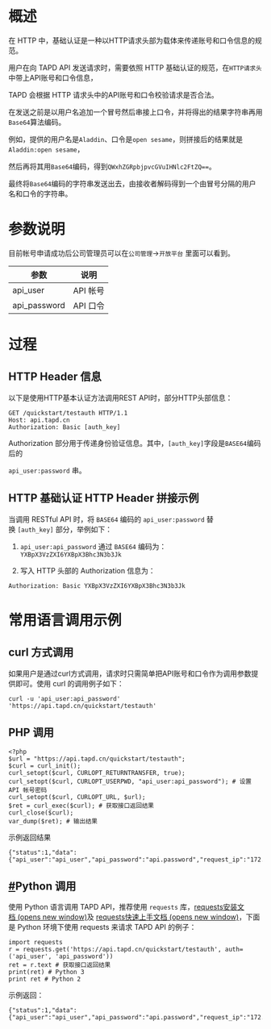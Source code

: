 # 概述

在 HTTP 中，基础认证是一种以HTTP请求头部为载体来传递账号和口令信息的规范。

用户在向 TAPD API 发送请求时，需要依照 HTTP 基础认证的规范，在`HTTP请求头`中带上API账号和口令信息，

TAPD 会根据 HTTP 请求头中的API账号和口令校验请求是否合法。

在发送之前是以用户名追加一个冒号然后串接上口令，并将得出的结果字符串再用`Base64`算法编码。

例如，提供的用户名是`Aladdin`、口令是`open sesame`，则拼接后的结果就是`Aladdin:open sesame`，

然后再将其用`Base64`编码，得到`QWxhZGRpbjpvcGVuIHNlc2FtZQ==`。

最终将`Base64`编码的字符串发送出去，由接收者解码得到一个由冒号分隔的用户名和口令的字符串。

# 参数说明

目前帐号申请成功后公司管理员可以在`公司管理`->`开放平台` 里面可以看到。

|参数|说明|
|---|---|
|api_user|API 帐号|
|api_password|API 口令|

# 过程

## HTTP Header 信息

以下是使用HTTP基本认证方法调用REST API时，部分HTTP头部信息：

```
GET /quickstart/testauth HTTP/1.1
Host: api.tapd.cn
Authorization: Basic [auth_key]
```

Authorization 部分用于传递身份验证信息。其中，`[auth_key]`字段是`BASE64`编码后的

`api_user:password` 串。

## HTTP 基础认证 HTTP Header 拼接示例

当调用 RESTful API 时，将 `BASE64` 编码的 `api_user:password` 替换 `[auth_key]` 部分，举例如下：

1. `api_user:api_password` 通过 `BASE64` 编码为：`YXBpX3VzZXI6YXBpX3Bhc3N3b3Jk`
    
2. 写入 HTTP 头部的 Authorization 信息为：
    
`Authorization: Basic YXBpX3VzZXI6YXBpX3Bhc3N3b3Jk`

# 常用语言调用示例

## curl 方式调用

如果用户是通过curl方式调用，请求时只需简单把API账号和口令作为调用参数提供即可。使用 curl 的调用例子如下：

`curl -u 'api_user:api_password' 'https://api.tapd.cn/quickstart/testauth'`

## PHP 调用

```
<?php
$url = "https://api.tapd.cn/quickstart/testauth";
$curl = curl_init();
curl_setopt($curl, CURLOPT_RETURNTRANSFER, true);
curl_setopt($curl, CURLOPT_USERPWD, "api_user:api_password"); # 设置 API 帐号密码
curl_setopt($curl, CURLOPT_URL, $url);
$ret = curl_exec($curl); # 获取接口返回结果
curl_close($curl);
var_dump($ret); # 输出结果
```

示例返回结果

```
{"status":1,"data":{"api_user":"api_user","api_password":"api.password","request_ip":"172.8.8.8"},"info":"success"}
```

## [#](https://open.tapd.cn/document/api-doc/API%E6%96%87%E6%A1%A3/API%E9%85%8D%E7%BD%AE%E6%8C%87%E5%BC%95.html#python-%E8%B0%83%E7%94%A8)Python 调用

使用 Python 语言调用 TAPD API，推荐使用 `requests` 库，[requests安装文档 (opens new window)](https://requests.readthedocs.io/en/latest/user/install/#install)及 [requests快速上手文档 (opens new window)](https://requests.readthedocs.io/en/latest/user/quickstart/)，下面是 Python 环境下使用 requests 来请求 TAPD API 的例子：

```
import requests
r = requests.get('https://api.tapd.cn/quickstart/testauth', auth=('api_user', 'api_password'))
ret = r.text # 获取接口返回结果
print(ret) # Python 3
print ret # Python 2
```

示例返回：

```
{"status":1,"data":{"api_user":"api_user","api_password":"api.password","request_ip":"172.8.8.8"},"info":"success"}
```
